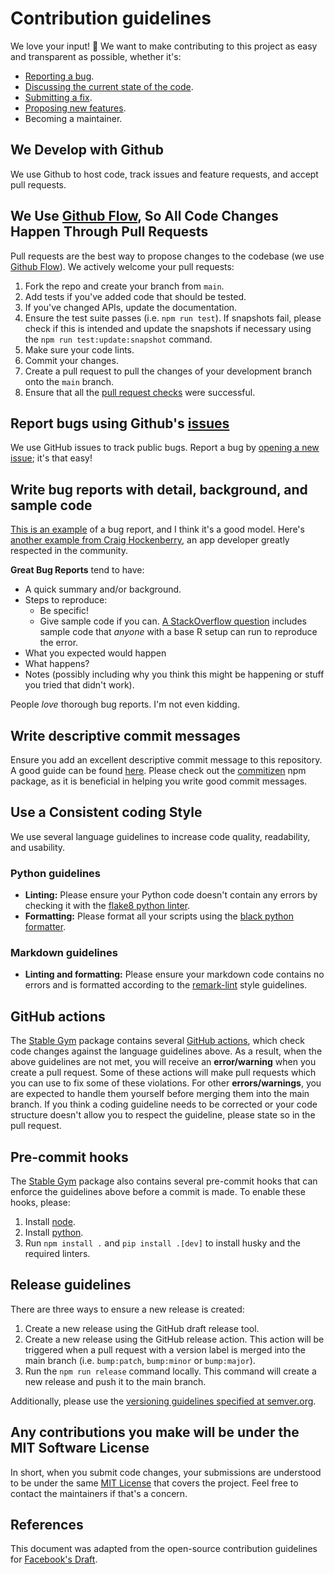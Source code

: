# Contribution guidelines

We love your input! 🚀 We want to make contributing to this project as easy and transparent as possible, whether it's:

*   [Reporting a bug](https://github.com/rickstaa/stable-gym/issues).
*   [Discussing the current state of the code](https://github.com/rickstaa/stable-gym/discussions).
*   [Submitting a fix](https://github.com/rickstaa/stable-gym/pulls).
*   [Proposing new features](https://github.com/rickstaa/stable-gym/issues).
*   Becoming a maintainer.

## We Develop with Github

We use Github to host code, track issues and feature requests, and accept pull requests.

## We Use [Github Flow](https://guides.github.com/introduction/flow/index.html), So All Code Changes Happen Through Pull Requests

Pull requests are the best way to propose changes to the codebase (we use [Github Flow](https://docs.github.com/en/get-started/quickstart/github-flow)). We actively welcome your pull requests:

1.  Fork the repo and create your branch from `main`.
2.  Add tests if you've added code that should be tested.
3.  If you've changed APIs, update the documentation.
4.  Ensure the test suite passes (i.e. `npm run test`). If snapshots fail, please check if this is intended and update the snapshots if necessary using the `npm run test:update:snapshot` command.
5.  Make sure your code lints.
6.  Commit your changes.
7.  Create a pull request to pull the changes of your development branch onto the `main` branch.
8.  Ensure that all the [pull request checks](https://github.com/rickstaa/stable-gym/actions) were successful.

## Report bugs using Github's [issues](https://github.com/rickstaa/stable-gym/issues)

We use GitHub issues to track public bugs. Report a bug by [opening a new issue](https://github.com/rickstaa/stable-gym/issues/new/choose); it's that easy!

## Write bug reports with detail, background, and sample code

[This is an example](http://stackoverflow.com/q/12488905/180626) of a bug report, and I think it's a good model. Here's [another example from Craig Hockenberry](http://www.openradar.me/11905408), an app developer greatly respected in the community.

**Great Bug Reports** tend to have:

*   A quick summary and/or background.
*   Steps to reproduce:
    *   Be specific!
    *   Give sample code if you can. [A StackOverflow question](http://stackoverflow.com/q/12488905/180626) includes sample code that *anyone* with a base R setup can run to reproduce the error.
*   What you expected would happen
*   What happens?
*   Notes (possibly including why you think this might be happening or stuff you tried that didn't work).

People *love* thorough bug reports. I'm not even kidding.

## Write descriptive commit messages

Ensure you add an excellent descriptive commit message to this repository. A good guide can be found [here](https://www.conventionalcommits.org/en/v1.0.0/). Please check out the [commitizen](https://github.com/commitizen/cz-cli) npm package, as it is beneficial in helping you write good commit messages.

## Use a Consistent coding Style

We use several language guidelines to increase code quality, readability, and usability.

### Python guidelines

*   **Linting:** Please ensure your Python code doesn't contain any errors by checking it with the [flake8 python linter](https://flake8.pycqa.org/en/latest/).
*   **Formatting:** Please format all your scripts using the [black python formatter](https://github.com/psf/black).

### Markdown guidelines

*   **Linting and formatting:** Please ensure your markdown code contains no errors and is formatted according to the [remark-lint](https://github.com/remarkjs/remark-lint) style guidelines.

## GitHub actions

The [Stable Gym](https://github.com/rickstaa/stable-gym) package contains several [GitHub actions](https://github.com/rickstaa/actions), which check code changes against the language guidelines above. As a result, when the above guidelines are not met, you will receive an **error/warning** when you create a pull request. Some of these actions will make pull requests which you can use to fix some of these violations. For other **errors/warnings**, you are expected to handle them yourself before merging them into the main branch. If you think a coding guideline needs to be corrected or your code structure doesn't allow you to respect the guideline, please state so in the pull request.

## Pre-commit hooks

The [Stable Gym](https://github.com/rickstaa/stable-gym) package also contains several pre-commit hooks that can enforce the guidelines above before a commit is made. To enable these hooks, please:

1.  Install [node](https://nodejs.org/en/download/package-manager).
2.  Install [python](https://www.python.org/downloads).
3.  Run `npm install .` and `pip install .[dev]` to install husky and the required linters.

## Release guidelines

There are three ways to ensure a new release is created:

1.  Create a new release using the GitHub draft release tool.
2.  Create a new release using the GitHub release action. This action will be triggered when a pull request with a version label is merged into the main branch (i.e. `bump:patch`, `bump:minor` or `bump:major`).
3.  Run the `npm run release` command locally. This command will create a new release and push it to the main branch.

Additionally, please use the [versioning guidelines specified at semver.org](https://semver.org/).

## Any contributions you make will be under the MIT Software License

In short, when you submit code changes, your submissions are understood to be under the same [MIT License](http://choosealicense.com/licenses/mit/) that covers the project. Feel free to contact the maintainers if that's a concern.

## References

This document was adapted from the open-source contribution guidelines for [Facebook's Draft](https://github.com/facebook/draft-js/blob/a9316a723f9e918afde44dea68b5f9f39b7d9b00/CONTRIBUTING.md).
